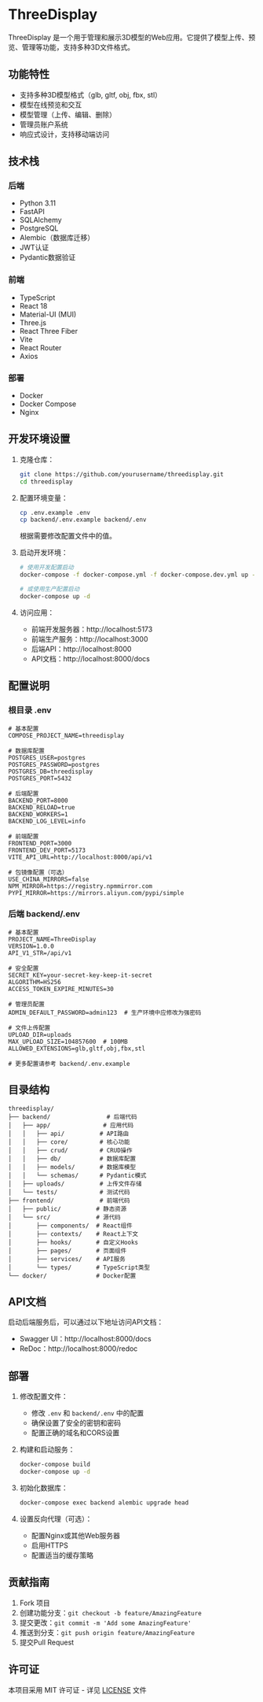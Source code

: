 # ThreeDisplay

ThreeDisplay 是一个用于管理和展示3D模型的Web应用。它提供了模型上传、预览、管理等功能，支持多种3D文件格式。

## 功能特性

- 支持多种3D模型格式（glb, gltf, obj, fbx, stl）
- 模型在线预览和交互
- 模型管理（上传、编辑、删除）
- 管理员账户系统
- 响应式设计，支持移动端访问

## 技术栈

### 后端
- Python 3.11
- FastAPI
- SQLAlchemy
- PostgreSQL
- Alembic（数据库迁移）
- JWT认证
- Pydantic数据验证

### 前端
- TypeScript
- React 18
- Material-UI (MUI)
- Three.js
- React Three Fiber
- Vite
- React Router
- Axios

### 部署
- Docker
- Docker Compose
- Nginx

## 开发环境设置

1. 克隆仓库：
   ```bash
   git clone https://github.com/yourusername/threedisplay.git
   cd threedisplay
   ```

2. 配置环境变量：
   ```bash
   cp .env.example .env
   cp backend/.env.example backend/.env
   ```
   根据需要修改配置文件中的值。

3. 启动开发环境：
   ```bash
   # 使用开发配置启动
   docker-compose -f docker-compose.yml -f docker-compose.dev.yml up -d

   # 或使用生产配置启动
   docker-compose up -d
   ```

4. 访问应用：
   - 前端开发服务器：http://localhost:5173
   - 前端生产服务：http://localhost:3000
   - 后端API：http://localhost:8000
   - API文档：http://localhost:8000/docs

## 配置说明

### 根目录 .env

```env
# 基本配置
COMPOSE_PROJECT_NAME=threedisplay

# 数据库配置
POSTGRES_USER=postgres
POSTGRES_PASSWORD=postgres
POSTGRES_DB=threedisplay
POSTGRES_PORT=5432

# 后端配置
BACKEND_PORT=8000
BACKEND_RELOAD=true
BACKEND_WORKERS=1
BACKEND_LOG_LEVEL=info

# 前端配置
FRONTEND_PORT=3000
FRONTEND_DEV_PORT=5173
VITE_API_URL=http://localhost:8000/api/v1

# 包镜像配置（可选）
USE_CHINA_MIRRORS=false
NPM_MIRROR=https://registry.npmmirror.com
PYPI_MIRROR=https://mirrors.aliyun.com/pypi/simple
```

### 后端 backend/.env

```env
# 基本配置
PROJECT_NAME=ThreeDisplay
VERSION=1.0.0
API_V1_STR=/api/v1

# 安全配置
SECRET_KEY=your-secret-key-keep-it-secret
ALGORITHM=HS256
ACCESS_TOKEN_EXPIRE_MINUTES=30

# 管理员配置
ADMIN_DEFAULT_PASSWORD=admin123  # 生产环境中应修改为强密码

# 文件上传配置
UPLOAD_DIR=uploads
MAX_UPLOAD_SIZE=104857600  # 100MB
ALLOWED_EXTENSIONS=glb,gltf,obj,fbx,stl

# 更多配置请参考 backend/.env.example
```

## 目录结构

```
threedisplay/
├── backend/                # 后端代码
│   ├── app/               # 应用代码
│   │   ├── api/          # API路由
│   │   ├── core/         # 核心功能
│   │   ├── crud/         # CRUD操作
│   │   ├── db/           # 数据库配置
│   │   ├── models/       # 数据库模型
│   │   └── schemas/      # Pydantic模式
│   ├── uploads/          # 上传文件存储
│   └── tests/            # 测试代码
├── frontend/             # 前端代码
│   ├── public/          # 静态资源
│   └── src/             # 源代码
│       ├── components/  # React组件
│       ├── contexts/    # React上下文
│       ├── hooks/       # 自定义Hooks
│       ├── pages/       # 页面组件
│       ├── services/    # API服务
│       └── types/       # TypeScript类型
└── docker/              # Docker配置
```

## API文档

启动后端服务后，可以通过以下地址访问API文档：
- Swagger UI：http://localhost:8000/docs
- ReDoc：http://localhost:8000/redoc

## 部署

1. 修改配置文件：
   - 修改 `.env` 和 `backend/.env` 中的配置
   - 确保设置了安全的密钥和密码
   - 配置正确的域名和CORS设置

2. 构建和启动服务：
   ```bash
   docker-compose build
   docker-compose up -d
   ```

3. 初始化数据库：
   ```bash
   docker-compose exec backend alembic upgrade head
   ```

4. 设置反向代理（可选）：
   - 配置Nginx或其他Web服务器
   - 启用HTTPS
   - 配置适当的缓存策略

## 贡献指南

1. Fork 项目
2. 创建功能分支：`git checkout -b feature/AmazingFeature`
3. 提交更改：`git commit -m 'Add some AmazingFeature'`
4. 推送到分支：`git push origin feature/AmazingFeature`
5. 提交Pull Request

## 许可证

本项目采用 MIT 许可证 - 详见 [LICENSE](LICENSE) 文件 